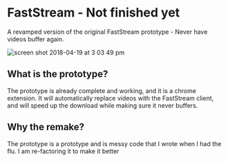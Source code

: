 # FastStream - Not finished yet
A revamped version of the original FastStream prototype - Never have videos buffer again.

![screen shot 2018-04-19 at 3 03 49 pm](https://user-images.githubusercontent.com/13282284/39012705-2e885a74-43e3-11e8-87ec-38e1da468426.png)


## What is the prototype?

The prototype is already complete and working, and it is a chrome extension. It will automatically replace videos with the FastStream client, and will speed up the download while making sure it never buffers.

## Why the remake?

The prototype is a prototype and is messy code that I wrote when I had the flu. I am re-factoring it to make it better

